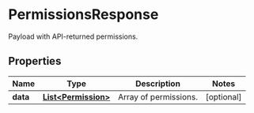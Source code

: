 

# PermissionsResponse

Payload with API-returned permissions.
## Properties

Name | Type | Description | Notes
------------ | ------------- | ------------- | -------------
**data** | [**List&lt;Permission&gt;**](Permission.md) | Array of permissions. |  [optional]



